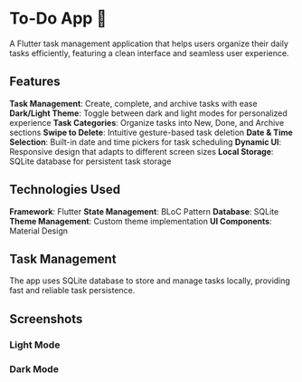 # To-Do App 📝

A Flutter task management application that helps users organize their daily tasks efficiently, featuring a clean interface and seamless user experience.

## Features

**Task Management**: Create, complete, and archive tasks with ease
**Dark/Light Theme**: Toggle between dark and light modes for personalized experience
**Task Categories**: Organize tasks into New, Done, and Archive sections
**Swipe to Delete**: Intuitive gesture-based task deletion
**Date & Time Selection**: Built-in date and time pickers for task scheduling
**Dynamic UI**: Responsive design that adapts to different screen sizes
**Local Storage**: SQLite database for persistent task storage

## Technologies Used

**Framework**: Flutter
**State Management**: BLoC Pattern
**Database**: SQLite
**Theme Management**: Custom theme implementation
**UI Components**: Material Design

## Task Management

The app uses SQLite database to store and manage tasks locally, providing fast and reliable task persistence.

## Screenshots

### Light Mode
### Dark Mode

